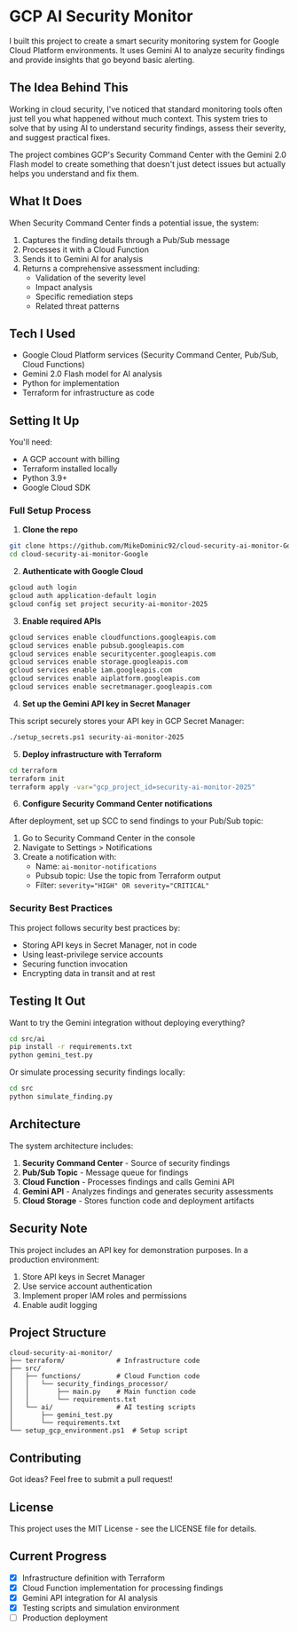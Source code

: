 # GCP AI Security Monitor

I built this project to create a smart security monitoring system for Google Cloud Platform environments. It uses Gemini AI to analyze security findings and provide insights that go beyond basic alerting.

## The Idea Behind This

Working in cloud security, I've noticed that standard monitoring tools often just tell you what happened without much context. This system tries to solve that by using AI to understand security findings, assess their severity, and suggest practical fixes.

The project combines GCP's Security Command Center with the Gemini 2.0 Flash model to create something that doesn't just detect issues but actually helps you understand and fix them.

## What It Does

When Security Command Center finds a potential issue, the system:

1. Captures the finding details through a Pub/Sub message
2. Processes it with a Cloud Function
3. Sends it to Gemini AI for analysis
4. Returns a comprehensive assessment including:
   * Validation of the severity level
   * Impact analysis
   * Specific remediation steps
   * Related threat patterns

## Tech I Used

* Google Cloud Platform services (Security Command Center, Pub/Sub, Cloud Functions)
* Gemini 2.0 Flash model for AI analysis
* Python for implementation
* Terraform for infrastructure as code

## Setting It Up

You'll need:

* A GCP account with billing
* Terraform installed locally
* Python 3.9+
* Google Cloud SDK

### Full Setup Process

1. **Clone the repo**

```bash
git clone https://github.com/MikeDominic92/cloud-security-ai-monitor-Google.git
cd cloud-security-ai-monitor-Google
```

2. **Authenticate with Google Cloud**

```bash
gcloud auth login
gcloud auth application-default login
gcloud config set project security-ai-monitor-2025
```

3. **Enable required APIs**

```bash
gcloud services enable cloudfunctions.googleapis.com
gcloud services enable pubsub.googleapis.com
gcloud services enable securitycenter.googleapis.com
gcloud services enable storage.googleapis.com
gcloud services enable iam.googleapis.com
gcloud services enable aiplatform.googleapis.com
gcloud services enable secretmanager.googleapis.com
```

4. **Set up the Gemini API key in Secret Manager**

This script securely stores your API key in GCP Secret Manager:

```bash
./setup_secrets.ps1 security-ai-monitor-2025
```

5. **Deploy infrastructure with Terraform**

```bash
cd terraform
terraform init
terraform apply -var="gcp_project_id=security-ai-monitor-2025"
```

6. **Configure Security Command Center notifications**

After deployment, set up SCC to send findings to your Pub/Sub topic:

1. Go to Security Command Center in the console
2. Navigate to Settings > Notifications
3. Create a notification with:
   * Name: `ai-monitor-notifications`
   * Pubsub topic: Use the topic from Terraform output
   * Filter: `severity="HIGH" OR severity="CRITICAL"`

### Security Best Practices

This project follows security best practices by:

* Storing API keys in Secret Manager, not in code
* Using least-privilege service accounts
* Securing function invocation
* Encrypting data in transit and at rest

## Testing It Out

Want to try the Gemini integration without deploying everything?

```bash
cd src/ai
pip install -r requirements.txt
python gemini_test.py
```

Or simulate processing security findings locally:

```bash
cd src
python simulate_finding.py
```

## Architecture

The system architecture includes:

1. **Security Command Center** - Source of security findings
2. **Pub/Sub Topic** - Message queue for findings
3. **Cloud Function** - Processes findings and calls Gemini API
4. **Gemini API** - Analyzes findings and generates security assessments
5. **Cloud Storage** - Stores function code and deployment artifacts

## Security Note

This project includes an API key for demonstration purposes. In a production environment:

1. Store API keys in Secret Manager
2. Use service account authentication
3. Implement proper IAM roles and permissions
4. Enable audit logging

## Project Structure

```plaintext
cloud-security-ai-monitor/
├── terraform/             # Infrastructure code
├── src/
│   ├── functions/         # Cloud Function code
│   │   └── security_findings_processor/
│   │       ├── main.py    # Main function code
│   │       └── requirements.txt
│   └── ai/                # AI testing scripts
│       ├── gemini_test.py
│       └── requirements.txt
└── setup_gcp_environment.ps1  # Setup script
```

## Contributing

Got ideas? Feel free to submit a pull request!

## License

This project uses the MIT License - see the LICENSE file for details.

## Current Progress

* [x] Infrastructure definition with Terraform
* [x] Cloud Function implementation for processing findings
* [x] Gemini API integration for AI analysis
* [x] Testing scripts and simulation environment
* [ ] Production deployment